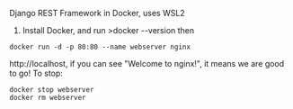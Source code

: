 Django REST Framework in Docker, uses WSL2

1. Install Docker, and run >docker --version
then
```
docker run -d -p 80:80 --name webserver nginx
```
http://localhost, if you can see "Welcome to nginx!", it means we are good to go!
To stop:
```
docker stop webserver
docker rm webserver
```